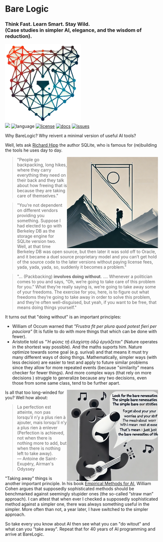 <h1> Bare Logic </h1>
<h3>Think Fast. Learn Smart. Stay Wild. <br>(Case studies in simpler AI,  elegance, and the wisdom of reduction).</h3>
<p>
<img src="/docs/img/barelogic.png"  width="250">
<br>
<a href="http://github.com/timm/barelogic"><img src="https://img.shields.io/badge/GitHub-src-yellow?logo=github&style=flat-square"></a> 
<img alt="language" src="https://img.shields.io/badge/language-python-blue.svg?logo=python&logoColor=white&style=flat-square"> 
<a href="https://github.com/timm/barelogic/blob/main/LICENSE.md"><img alt="license" src="https://img.shields.io/badge/license-MIT-brightgreen?logo=open-source-initiative&logoColor=white&style=flat-square"></a>
<a href="https://github.com/timm/barelogic/blob/main/README.md"><img alt="docs" src="https://img.shields.io/badge/docs-available-orange?logo=readthedocs&logoColor=white&style=flat-square"></a>
<a href="http://github.com/timm/barelogic/issues"><img alt="issues" src="https://img.shields.io/badge/issues-track-red?logo=github&style=flat-square"></a>
</p>


Why BareLogic? Why reivent a minimal version of useful AI tools?

Well, lets ask 
[Richard Hipp](https://corecursive.com/066-sqlite-with-richard-hipp/)
the author SQLite, 
who is famous for (re)building the tools he  uses day to day.

<img src="/docs/img/backpack.png" align=right width=300> 

 >  "People go backpacking,
 long hikes, where they carry
 everything they need on their back and they talk about how freeing
 that is because they are taking care of themselves."


> "You’re not dependent on different vendors providing you something. Suppose I had elected to go with Berkeley DB as the storage engine for SQLite version two.
Well, at that time Berkeley DB was open source, but then later it was sold off to Oracle, and it became a duel source proprietary model and you can’t get hold of the source code to the later versions without paying license fees, yada, yada, yada, so, suddenly it becomes a problem."



>  "... (Packbacking)  **involves doing without**. ....
Whenever a politician comes to you and says, “Oh, we’re
going to take care of this problem for you.” What they’re really
saying is, we’re going to take away some of your freedoms. The
exercise for you, here, is to figure out what freedoms they’re going
to take away in order to solve this problem, and they’re often
well-disguised, but yeah, if you want to be free, that means doing
things yourself."

It turns out that "doing without" is an important principles:

- William of Occum warned that
 _"Frustra fit per plura quod potest fieri per pauciora"_  (It is futile to do with more things that which can be done with fewer).
- Aristotle told us _"Ἡ φύσις τῇ ἐλαχίστῃ ὁδῷ ἐργάζεται"_ (Nature operates in the shortest way possible). And the maths suports him.
 Nature optimize towards some goal (e.g. surival) and that means it must try  many different ways of doing things.
  Mathematically, simpler ways (with less decision) are easier to test and apply to future similar problems
   since they allow for more repeated events (because "similarity" means checker for fewer things).
And more complex ways (that rely on more decisions ) struggle to generalize because any two decisions, even those from some same class, tend to be further  apart.

<img src="/docs/img/song.png" align=right width=300> 

Is all that too long-winded for you? Well how about:


> La perfection est atteinte, non pas lorsqu’il n’y a plus rien à ajouter, mais lorsqu’il n’y a plus rien à enlever
(Perfection is achieved, not when there is nothing more to add, but when there is nothing left to take away). <br>
― Antoine de Saint-Exupéry, Airman's Odyssey


"Taking away" things is another important
principle. In his book [Empirical Methods for AI](https://www.eecs.harvard.edu/cs286r/courses/spring08/reading6/CohenTutorial.pdf), 
William Cohen argues that
supposedly sophisticated methods should be benchmarked
against seemingly stupider ones (the so-called “straw man”
approach). I can attest that when ever I checked a supposedly sophisticated method against
a simpler one, there was always something useful in the
simpler. More often than not, a year later, I have
switched to the simpler approach.

So take every you know about AI then see what you can "do witout"
and what can you "take away".
Repeat that for 40 years of AI programming 
and  arrive at BareLogic.
